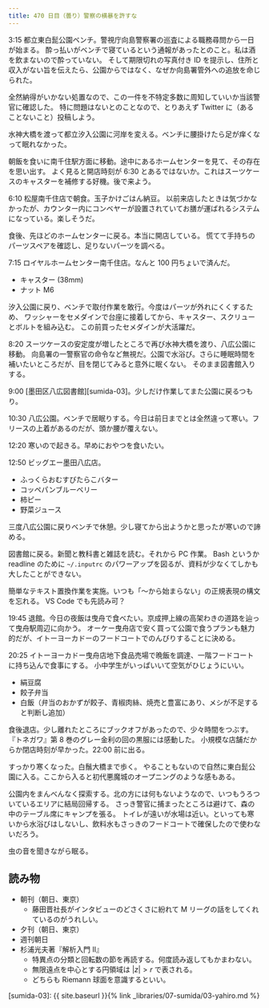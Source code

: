```yaml
---
title: 470 日目（曇り）警察の横暴を許すな
---
```


3:15 都立東白髭公園ベンチ。警視庁向島警察署の巡査による職務尋問から一日が始まる。
酔っ払いがベンチで寝ているという通報があったとのこと。私は酒を飲まないので酔っていない。
そして期限切れの写真付き ID を提示し、住所と収入がない旨を伝えたら、公園からではなく、なぜか向島署管外への追放を命じられた。

全然納得がいかない処置なので、この一件を不特定多数に周知していいか当該警官に確認した。
特に問題はないとのことなので、とりあえず Twitter に（あることないこと）投稿しよう。

水神大橋を渡って都立汐入公園に河岸を変える。ベンチに腰掛けたら足が痒くなって眠れなかった。

朝飯を食いに南千住駅方面に移動。途中にあるホームセンターを見て、その存在を思い出す。
よく見ると開店時刻が 6:30 とあるではないか。これはスーツケースのキャスターを補修する好機。後で来よう。

6:10 松屋南千住店で朝食。玉子かけごはん納豆。
以前来店したときは気づかなかったが、カウンター内にコンベヤーが設置されていてお膳が運ばれるシステムになっている。楽しそうだ。

食後、先ほどのホームセンターに戻る。本当に開店している。
慌てて手持ちのパーツスペアを確認し、足りないパーツを調べる。

7:15 ロイヤルホームセンター南千住店。なんと 100 円ちょいで済んだ。

* キャスター (38mm)
* ナット M6

汐入公園に戻り、ベンチで取付作業を敢行。今度はパーツが外れにくくするため、
ワッシャーをセメダインで台座に接着してから、キャスター、スクリューとボルトを組み込む。
この前買ったセメダインが大活躍だ。

8:20 スーツケースの安定度が増したところで再び水神大橋を渡り、八広公園に移動。
向島署の一警察官の命令など無視だ。公園で水浴び。さらに睡眠時間を補いたいところだが、目を閉じてみると意外に眠くない。
そのまま図書館入りする。

9:00 [墨田区八広図書館][sumida-03]。少しだけ作業してまた公園に戻るつもり。

10:30 八広公園。ベンチで居眠りする。今日は前日までとは全然違って寒い。フリースの上着があるのだが、頭か腰が覆えない。

12:20 寒いので起きる。早めにおやつを食いたい。

12:50 ビッグエー墨田八広店。

* ふっくらおむすびたらこバター
* コッペパンブルーベリー
* 柿ピー
* 野菜ジュース

三度八広公園に戻りベンチで休憩。少し寝てから出ようかと思ったが寒いので諦める。

図書館に戻る。新聞と教科書と雑誌を読む。それから PC 作業。
Bash というか readline のために `~/.inputrc` のパワーアップを図るが、資料が少なくてしかも大したことができない。

簡単なテキスト置換作業を実施。いつも「～から始まらない」の正規表現の構文を忘れる。
VS Code でも先読み可？

19:45 退館。今日の夜飯は曳舟で食べたい。京成押上線の高架わきの道路を辿って曳舟駅周辺に向かう。
オーケー曳舟店で安く買って公園で食うプランも魅力的だが、イトーヨーカドーのフードコートでのんびりすることに決める。

20:25 イトーヨーカドー曳舟店地下食品売場で晩飯を調達、一階フードコートに持ち込んで食事にする。
小中学生がいっぱいいて空気がひじょうにいい。

* 絹豆腐
* 餃子弁当
* 白飯（弁当のおかずが餃子、青椒肉絲、焼売と豊富にあり、メシが不足すると判断し追加）

食後退店。少し離れたところにブックオフがあったので、少々時間をつぶす。
『トネガワ』第 8 巻のグレー金利の回の黒服には感動した。
小規模な店舗だからか閉店時刻が早かった。22:00 前に出る。

すっかり寒くなった。白鬚大橋まで歩く。
やることもないので自然に東白髭公園に入る。ここから入ると初代悪魔城のオープニングのような感もある。

公園内をまんべんなく探索する。北の方には何もないようなので、いつもうろついているエリアに結局回帰する。
さっき警官に捕まったところは避けて、森の中のテーブル席にキャンプを張る。
トイレが遠いが水場は近い。といっても寒いから水浴びはしないし、飲料水もさっきのフードコートで確保したので使わないだろう。

虫の音を聞きながら眠る。

## 読み物

* 朝刊（朝日、東京）
  * 藤田晋社長がインタビューのどさくさに紛れて M リーグの話をしてくれているのがうれしい。
* 夕刊（朝日、東京）
* 週刊朝日
* 杉浦光夫著『解析入門 II』
  * 特異点の分類と回転数の節を再読する。何度読み返してもかまわない。
  * 無限遠点を中心とする円領域は $\lvert z \rvert > r$ で表される。
  * どちらも Riemann 球面を意識するといい。

[sumida-03]: {{ site.baseurl }}{% link _libraries/07-sumida/03-yahiro.md %}
